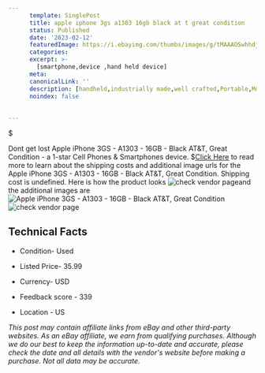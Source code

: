 ```yaml
---
      template: SinglePost
      title: apple iphone 3gs a1303 16gb black at t great condition
      status: Published
      date: '2023-02-12'
      featuredImage: https://i.ebayimg.com/thumbs/images/g/tMAAAOSwhhdj1NGr/s-l225.jpg
      categories: 
      excerpt: >-
        [smartphone,device ,hand held device]
      meta:
      canonicalLink: ''
      description: [handheld,industrially made,well crafted,Portable,Mobile,Compact,Convenient,Lightweight,Maneuverable,Man-portable,Miniature,Carriable,Hand-held,Light,Holdable,Transportable,Mobile device,Pocket-sized,On-the-go,Wireless,Cordless,Compact size,Convenient size, smartphone,device ,hand held device]
      noindex: false
      
        
---
```

$

Dont get lost  Apple iPhone  3GS  - A1303 - 16GB - Black  AT&T, Great Condition - a 1-star Cell Phones & Smartphones device.
$[Click Here](https://www.ebay.com/itm/204226710810?hash=item2f8cdc4d1a%3Ag%3AtMAAAOSwhhdj1NGr&amdata=enc%3AAQAHAAAA4JG5vFyhzKjoTrpz%2B8zXgl0JlAN8DWw7VZV90VfVyufQNChq6xwUgIeUYrLktIU5%2FvTV4y3QhJoiLgbJgYCn3iO1YoVdaXrQsX7HpthzVYXNhgLOATWwZBDZ1a%2Bi3EITM8juFbR1uBnuEplh%2FS1y2zl3BMXKNB7Ak1M%2F4CJLxVcZv%2FSAF6GQQm1TbT6WaL5Xudhx8zas20fxaYSWD9kg5Pqche9tdsczLuwS9bJm8HI7%2FYi50gyORKqiRXlnEH5hJ8wkAbU7NtF3OcIKaQ4q5ahthLTEaU%2BnJb0o5dmSm2AU&mkevt=1&mkcid=1&mkrid=711-53200-19255-0&campid=%253CePNCampaignId%253E&customid=%253CreferenceId%253E&toolid=10049) to read more to learn about the shipping costs and additional image urls for the Apple iPhone  3GS  - A1303 - 16GB - Black  AT&T, Great Condition. Shipping cost is undefined. Here is how the product looks ![check vendor page](https://i.ebayimg.com/thumbs/images/g/tMAAAOSwhhdj1NGr/s-l225.jpg)and the additional images are![Apple iPhone  3GS  - A1303 - 16GB - Black  AT&T, Great Condition](https://i.ebayimg.com/images/g/tMAAAOSwhhdj1NGr/s-l1600.jpg)![check vendor page](https://origin-galleryplus.ebayimg.com/ws/web/204226710810_2_0_1/225x225.jpg,https://origin-galleryplus.ebayimg.com/ws/web/204226710810_3_0_1/225x225.jpg,https://origin-galleryplus.ebayimg.com/ws/web/204226710810_4_0_1/225x225.jpg,https://origin-galleryplus.ebayimg.com/ws/web/204226710810_5_0_1/225x225.jpg)



 ## Technical Facts 



     
      

 - Condition- Used 


      

 - Listed Price- 35.99 


      

 - Currency- USD 


      

 - Feedback score - 339 


      

 - Location - US 


      
      

 *_This post may contain affiliate links from eBay and other third-party websites. As an eBay affiliate, we earn from qualifying purchases. Although we do our best to keep the information up-to-date and accurate, please check the date and all details with the vendor's website before making a purchase. Not all data may be accurate._*






